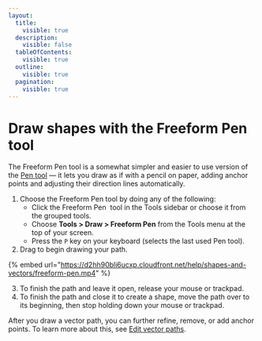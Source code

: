 ```yaml
---
layout:
  title:
    visible: true
  description:
    visible: false
  tableOfContents:
    visible: true
  outline:
    visible: true
  pagination:
    visible: true
---
```


# Draw shapes with the Freeform Pen tool

The Freeform Pen tool is a somewhat simpler and easier to use version of the [Pen tool](draw-shapes-with-the-pen-tool.md) — it lets you draw as if with a pencil on paper, adding anchor points and adjusting their direction lines automatically.

1. Choose the Freeform Pen tool by doing any of the following:
   * Click the Freeform Pen <img src="https://help.pixelmator.com/pixelmator-pro/3.5/assets/English/1580999700000.png" alt="" data-size="line"> tool in the Tools sidebar or choose it from the grouped tools.
   * Choose **Tools > Draw > Freeform Pen** from the Tools menu at the top of your screen.
   * Press the `P` key on your keyboard (selects the last used Pen tool).
2. Drag to begin drawing your path.

{% embed url="https://d2hh90bli6ucxp.cloudfront.net/help/shapes-and-vectors/freeform-pen.mp4" %}

3. To finish the path and leave it open, release your mouse or trackpad.
4. To finish the path and close it to create a shape, move the path over to its beginning, then stop holding down your mouse or trackpad.

After you draw a vector path, you can further refine, remove, or add anchor points. To learn more about this, see [Edit vector paths](edit-vector-paths.md).
